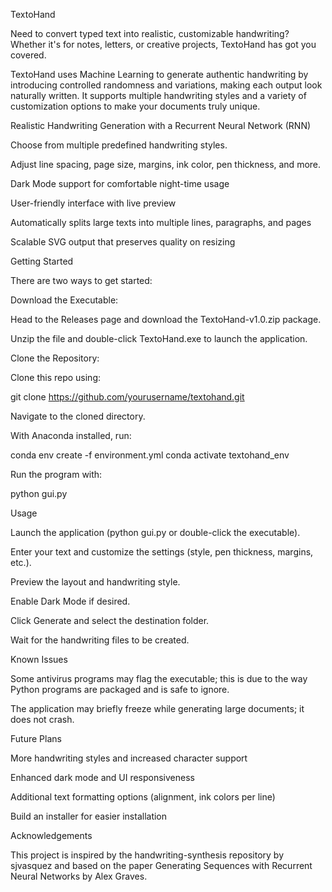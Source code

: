 TextoHand 

Need to convert typed text into realistic, customizable handwriting? Whether it's for notes, letters, or creative projects, TextoHand has got you covered.

TextoHand uses Machine Learning to generate authentic handwriting by introducing controlled randomness and variations, making each output look naturally written. It supports multiple handwriting styles and a variety of customization options to make your documents truly unique.


Realistic Handwriting Generation with a Recurrent Neural Network (RNN)

Choose from multiple predefined handwriting styles.

Adjust line spacing, page size, margins, ink color, pen thickness, and more.

Dark Mode support for comfortable night-time usage

User-friendly interface with live preview

Automatically splits large texts into multiple lines, paragraphs, and pages

Scalable SVG output that preserves quality on resizing

Getting Started

There are two ways to get started:

Download the Executable:

Head to the Releases page and download the TextoHand-v1.0.zip package.

Unzip the file and double-click TextoHand.exe to launch the application.

Clone the Repository:

Clone this repo using:

git clone https://github.com/yourusername/textohand.git


Navigate to the cloned directory.

With Anaconda installed, run:

conda env create -f environment.yml
conda activate textohand_env


Run the program with:

python gui.py

Usage

Launch the application (python gui.py or double-click the executable).

Enter your text and customize the settings (style, pen thickness, margins, etc.).

Preview the layout and handwriting style.

Enable Dark Mode if desired.

Click Generate and select the destination folder.

Wait for the handwriting files to be created.

Known Issues

Some antivirus programs may flag the executable; this is due to the way Python programs are packaged and is safe to ignore.

The application may briefly freeze while generating large documents; it does not crash.

Future Plans

More handwriting styles and increased character support

Enhanced dark mode and UI responsiveness

Additional text formatting options (alignment, ink colors per line)

Build an installer for easier installation

Acknowledgements

This project is inspired by the handwriting-synthesis repository by sjvasquez and based on the paper Generating Sequences with Recurrent Neural Networks by Alex Graves.